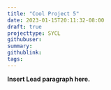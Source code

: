 ```yaml
---
title: "Cool Project 5"
date: 2023-01-15T20:11:32-08:00
draft: true
projecttype: SYCL
githubuser:
summary: 
githublink:
tags:
---
```


**Insert Lead paragraph here.**

